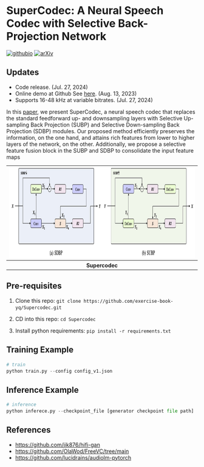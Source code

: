 # SuperCodec: A Neural Speech Codec with Selective Back-Projection Network
[![githubio](https://img.shields.io/static/v1?message=Audio%20Samples&logo=Github&labelColor=grey&color=blue&logoColor=white&label=%20&style=flat)](https://exercise-book-yq.github.io/SuperCodec-Demo/)
[![arXiv](https://img.shields.io/badge/arXiv-Paper-<COLOR>.svg)](https://arxiv.org/abs/2407.20530)

## Updates

- Code release. (Jul. 27, 2024)
- Online demo at Github See [here](https://exercise-book-yq.github.io/SuperCodec-Demo/). (Aug. 13, 2023)
- Supports 16-48 kHz at variable bitrates. (Jul. 27, 2024)

In this [paper](https://arxiv.org/abs/2407.20530), we present SuperCodec, a neural speech codec that replaces the standard feedforward up- and downsampling layers with Selective Up-sampling Back Projection (SUBP) and Selective Down-sampling Back Projection (SDBP) modules. Our proposed method efficiently preserves the information, on the one hand, and attains rich features from lower to higher layers of the network, on the other. Additionally, we propose a selective feature fusion block in the SUBP and SDBP to consolidate the input feature maps

<table style="width:100%">
  <tr>
    <td><img src="./resources/supercodec.png" alt="inference" height="240"></td>
  </tr>
  <tr>
    <th>Supercodec</th>
  </tr>
</table>

## Pre-requisites

1. Clone this repo: `git clone https://github.com/exercise-book-yq/Supercodec.git`

2. CD into this repo: `cd Supercodec`

3. Install python requirements: `pip install -r requirements.txt`


## Training Example

```python
# train
python train.py --config config_v1.json
```

## Inference Example

```python
# inference
python inferece.py --checkpoint_file [generator checkpoint file path]
```

## References

- https://github.com/jik876/hifi-gan
- https://github.com/OlaWod/FreeVC/tree/main
- https://github.com/lucidrains/audiolm-pytorch
